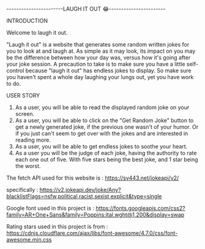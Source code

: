 -----------------------LAUGH IT OUT 😂-----------------------

INTRODUCTION

Welcome to laugh it out. 

"Laugh it out" is a website that generates some random written jokes for you to look at and laugh at. As simple as it may look, its impact on you may be the difference between how your day was, versus how it's going after your joke session. A precaution to take is to make sure you have a little self-control because "laugh it out" has endless jokes to display. So make sure you haven't spent a whole day laughing your lungs out, yet you have work to do.

USER STORY

1. As a user, you will be able to read the displayed random joke on your screen.
2. As a user, you will be able to click on the "Get Random Joke" button to get a newly generated joke, if the previous one wasn't of your humor. Or if you just can't seem to get over with the jokes and are interested in reading more.
3. As a user, you will be able to get endless jokes to soothe your heart.
4. As a user you will be the judge  of each joke, having the authority to rate each one out of five. With five stars being the best joke, and 1 star being the worst.

The fetch API used for this website is 
: https://sv443.net/jokeapi/v2/

specifically
: https://v2.jokeapi.dev/joke/Any?blacklistFlags=nsfw,political,racist,sexist,explicit&type=single

Google font used in this project is
: https://fonts.googleapis.com/css2?family=AR+One+Sans&family=Poppins:ital,wght@1,200&display=swap 

Rating stars used in this project is from 
: https://cdnjs.cloudflare.com/ajax/libs/font-awesome/4.7.0/css/font-awesome.min.css
